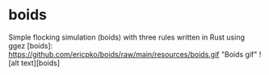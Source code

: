 # boids
Simple flocking simulation (boids) with three rules written in Rust using ggez
[boids]: https://github.com/ericpko/boids/raw/main/resources/boids.gif "Boids gif"
![alt text][boids]
